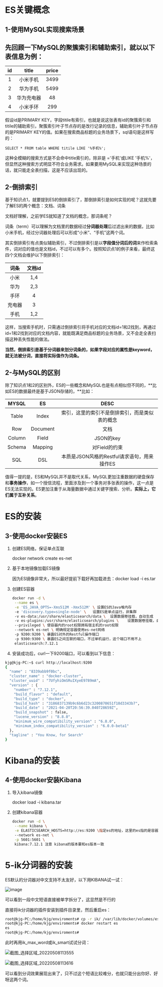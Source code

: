 # ES关键概念

## 1-使用MySQL实现搜索场景

## 先回顾一下MySQL的聚簇索引和辅助索引，就以以下表信息为例：

|  id  |   title    | price |
| :--: | :--------: | :---: |
|  1   |  小米手机  | 3499  |
|  2   |  华为手机  | 5499  |
|  3   | 华为充电器 |  48   |
|  4   |  小米手环  |  299  |

假设id是PRIMARY KEY，字段titile有索引，也就是说这张表有id的聚簇索引和titile的辅助索引，聚簇索引叶子节点存的是改行记录的信息，辅助索引叶子节点存的是PRIMARY KEY的值。如果在搜索商品标题的业务场景下，sql语句是这样写的：

```mysql
SELECT * FROM table WHERE titile LIKE '%手机%';
```

这种全模糊的搜索方式是不会命中title索引的，除非是 ='手机'或LIKE '手机%'，但显然这种搜索方式明显不符合业务需求。如果要用MySQL来实现这种场景的话，就只能走全表扫描，这是不应该出现的。

## 2-倒排索引

基于知识点1，就要提到ES的倒排索引了，那倒排索引是如何实现的呢？这就先要了解ES的两个概念：文档、词条

文档好理解，之前学ES就知道了文档的概念，那词条呢？

词条（term）可以理解为文档里的数据经过**分词器处理**后过滤出来的数据，比如小米手机，经过分词器处理后可以形成“小米”、“手机”这两个词。

其实倒排索引有点类似辅助索引，不过倒排索引是以**字段值分词后的词**来作检索条件，词对应的值也是文档id，不过可以有多个。按照知识点1的例子来看，最终这四个文档会维护以下倒排索引：

|  词条  | 文档id |
| :----: | :----: |
|  小米  |  1,4   |
|  华为  |  2,3   |
|  手环  |   4    |
| 充电器 |   3    |
|  手机  |  1,2   |

这样，当搜索手机时，只需通过倒排索引将手机对应的文档id=1和2找到，再通过id=1和2找到对应的文档内容，就能既满足商品标题的业务场景，又不会走全表扫描这种丢失性能的做法。

**当然，倒排索引是基于分词器来划分词条的，如果字段对应的属性是keyword，就无法被分词，直接将实际值作为词条。**

## 2-与MySQL的区别

除了知识点1和2的区别外，ES的一些概念和MySQL也是有点相似但不同的，**比如ES的数据最终是基于JSON存储的，**比如：

| MYSQL  |    ES    |                      DESC                      |
| :----: | :------: | :--------------------------------------------: |
| Table  |  Index   | 索引，这里的索引不是倒排索引，而是类似表的概念 |
|  Row   | Document |                      文档                      |
| Column |  Field   |                   JSON的key                    |
| Schema | Mapping  |                 对Field的约束                  |
|  SQL   |   DSL    |  本质是JSON风格的Restful请求语句，用来操作ES   |

值得一提的是，ES和MySQL并不是取代关系，MySQL更加注重数据的硬盘保存和**事务操作**，如一个授信流程，里面涉及到一个事务对多张表的操作，这一点是ES无法实现的。ES更加注重于从海量数据中通过关键字搜索、分析。**实际上，它们属于互补关系**。

# ES的安装

## 3-使用docker安装ES

1. 创建ES网络，保证单点互联

   docker network create es-net

2. 基于本地镜像加载ES镜像

   因为ES镜像非常大，所以最好提前下载好再加载进去：docker load -i es.tar

3. 创建ES容器

   ```bash
   docker run -d \
   	--name es \
   	-e 'ES_JAVA_OPTS=-Xms512M -Xmx512M' \ 设置ES的Java堆内存
   	-e 'discovery.type=single-node' \	设置ES是单点运行，非集群
   	-v es-data:/usr/share/elasticsearch/data \	设置数据卷挂载，自动生成
   	-v es-plugins:/usr/share/elasticsearch/plugins \	设置数据卷挂载，自动生成
   	--privileged \ 使容器内的root权限拥有宿主机的root权限
   	--network es-net \ 明确规定容器使用es-net网络
   	-p 9200:9200 \ 暴露ES对外的Restful操作端口
   	-p 9300:9300 \ 暴露ES之间互联的端口，不过单机运行，这个端口不用不上
   	elasticsearch:7.12.1
   ```

4. 安装成功后，curl一下9200端口，可以看到以下信息：

```bash
kjg@kjg-PC:~$ curl http://localhost:9200
{
  "name" : "8339abb9f0bc",
  "cluster_name" : "docker-cluster",
  "cluster_uuid" : "7UfyhiOmSRuIXyeE9789mA",
  "version" : {
    "number" : "7.12.1",
    "build_flavor" : "default",
    "build_type" : "docker",
    "build_hash" : "3186837139b9c6b6d23c3200870651f10d3343b7",
    "build_date" : "2021-04-20T20:56:39.040728659Z",
    "build_snapshot" : false,
    "lucene_version" : "8.8.0",
    "minimum_wire_compatibility_version" : "6.8.0",
    "minimum_index_compatibility_version" : "6.0.0-beta1"
  },
  "tagline" : "You Know, for Search"
}
```

# Kibana的安装

## 4-使用docker安装Kibana

1. 导入kibana镜像

   docker load -i kibana.tar

2. 创建kibana容器

   ```bash
   docker run -d \
   	--name kibana \
   	-e ELASTICSEARCH_HOSTS=http://es:9200 \指定es的地址，这里的es指的是容器名
   	--network es-net \
   	-p 5601:5601 \
   	kibana:7.12.1 注意 kibana的版本要和es版本一致
   ```

# 5-ik分词器的安装

ES默认的分词器对中文支持不太友好，以下用KIBANA试一试：

![image](https://user-images.githubusercontent.com/48977889/167280502-6e2f03bb-9308-44af-b5c7-468889fdbb44.png)

可以看到一段中文短语直接被单字拆分了，这显然是不行的

直接将ik分词器的插件安装到插件目录里，然后重启es：

```bash
root@kjg-PC:/home/kjg/enviroments# cp -r ik/ /var/lib/docker/volumes/es-plugins/_data
root@kjg-PC:/home/kjg/enviroments# docker restart es
es
root@kjg-PC:/home/kjg/enviroments#
```

此时再用ik_max_word或ik_smart试试分词：

![截图_选择区域_20220508113555](https://user-images.githubusercontent.com/48977889/167280671-558ad7b2-10a9-45de-a336-c942d6346b95.png)

![截图_选择区域_20220508113616](https://user-images.githubusercontent.com/48977889/167280676-6aabbf89-9fb7-4d16-832d-8be9bb1c90ed.png)

可以看到分词效果展现出来了，只不过这个短语比较难分，也就只能分出你好、好呀这两个词。